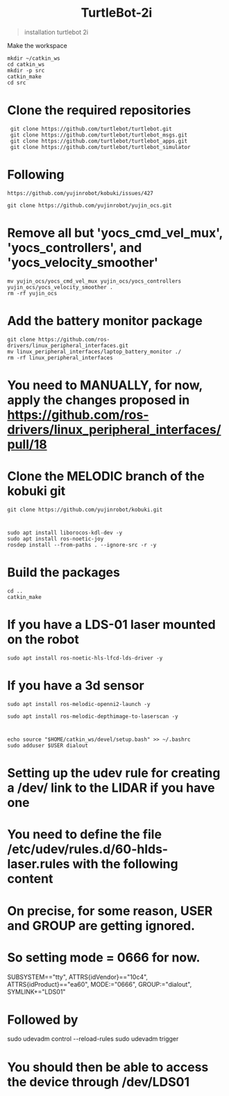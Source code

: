<h1 align="center"> 
     TurtleBot-2i
</h1>

>  installation turtlebot 2i


<p> 
    Make the workspace
</p>
 
    mkdir ~/catkin_ws
    cd catkin_ws
    mkdir -p src
    catkin_make
    cd src

# Clone the required repositories


     git clone https://github.com/turtlebot/turtlebot.git
     git clone https://github.com/turtlebot/turtlebot_msgs.git
     git clone https://github.com/turtlebot/turtlebot_apps.git
     git clone https://github.com/turtlebot/turtlebot_simulator



# Following 
    https://github.com/yujinrobot/kobuki/issues/427

    git clone https://github.com/yujinrobot/yujin_ocs.git

# Remove all but 'yocs_cmd_vel_mux', 'yocs_controllers', and 'yocs_velocity_smoother'

    mv yujin_ocs/yocs_cmd_vel_mux yujin_ocs/yocs_controllers yujin_ocs/yocs_velocity_smoother .
    rm -rf yujin_ocs

# Add the battery monitor package

    git clone https://github.com/ros-drivers/linux_peripheral_interfaces.git
    mv linux_peripheral_interfaces/laptop_battery_monitor ./
    rm -rf linux_peripheral_interfaces

# You need to MANUALLY, for now, apply the changes proposed in https://github.com/ros-drivers/linux_peripheral_interfaces/pull/18


# Clone the MELODIC branch of the kobuki git

    git clone https://github.com/yujinrobot/kobuki.git
#
    sudo apt install liborocos-kdl-dev -y
    sudo apt install ros-noetic-joy 
    rosdep install --from-paths . --ignore-src -r -y

# Build the packages
    cd ..
    catkin_make

# If you have a LDS-01 laser mounted on the robot
    sudo apt install ros-noetic-hls-lfcd-lds-driver -y

# If you have a 3d sensor
    sudo apt install ros-melodic-openni2-launch -y
    
    sudo apt install ros-melodic-depthimage-to-laserscan -y
#
    echo source "$HOME/catkin_ws/devel/setup.bash" >> ~/.bashrc
    sudo adduser $USER dialout



# Setting up the udev rule for creating a /dev/ link to the LIDAR if you have one
# You need to define the file  /etc/udev/rules.d/60-hlds-laser.rules with the following content

  # On precise, for some reason, USER and GROUP are getting ignored.
  # So setting mode = 0666 for now.
  SUBSYSTEM=="tty", ATTRS{idVendor}=="10c4", ATTRS{idProduct}=="ea60", MODE:="0666", GROUP:="dialout", SYMLINK+="LDS01"

# Followed by 
sudo udevadm control --reload-rules
sudo udevadm trigger

# You should then be able to access the device through   /dev/LDS01


